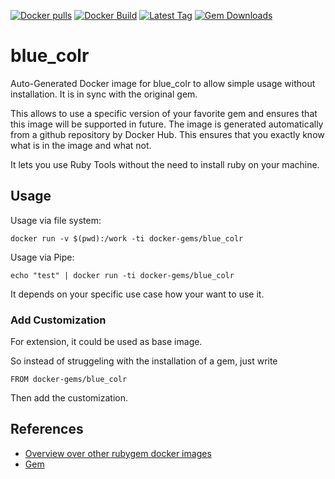 [![Docker pulls](https://img.shields.io/docker/pulls/rubygem/blue_colr.svg)](https://hub.docker.com/r/rubygem/blue_colr/)
[![Docker Build](https://img.shields.io/docker/automated/rubygem/blue_colr.svg)](https://hub.docker.com/r/rubygem/blue_colr/)
[![Latest Tag](https://img.shields.io/github/tag/docker-rubygem/blue_colr.svg)](https://hub.docker.com/r/rubygem/blue_colr/)
[![Gem Downloads](https://img.shields.io/gem/dt/blue_colr.svg)](https://rubygems.org/gems/blue_colr/)
# blue_colr

Auto-Generated Docker image for blue_colr to allow simple usage without installation.
It is in sync with the original gem.

This allows to use a specific version of your favorite gem and ensures that this image will be supported in future.
The image is generated automatically from a github repository by Docker Hub.
This ensures that you exactly know what is in the image and what not.

It lets you use Ruby Tools without the need to install ruby on your machine.

## Usage

Usage via file system:

`docker run -v $(pwd):/work -ti docker-gems/blue_colr`

Usage via Pipe:

`echo "test" | docker run -ti docker-gems/blue_colr`

It depends on your specific use case how your want to use it.

### Add Customization

For extension, it could be used as base image.

So instead of struggeling with the installation of a gem, just write

`FROM docker-gems/blue_colr`

Then add the customization.

## References

 - [Overview over other rubygem docker images](https://github.com/thinkbot/docker-rubygem)
 - [Gem](https://rubygems.org/gems/blue_colr/)
